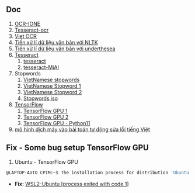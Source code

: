 ## Doc

1. [OCR-IONE](https://ionetech.vn/ocr-la-gi-cong-nghe-nhan-dang-chu-ocr-hieu-qua-21628/)
2. [Tesseract-ocr](https://github.com/tesseract-ocr/tesseract)
3. [Viet OCR](https://pbcquoc.github.io/vietnamese-ocr/)
4. [Tiền xử lí dữ liệu văn bản với NLTK](https://viblo.asia/p/tien-xu-li-du-lieu-van-ban-voi-nltk-Az45b0LgZxY)
5. [Tiền xử lí dữ liệu văn bản với underthesea](https://github.com/undertheseanlp/underthesea)
6. [Tesseract](https://nanonets.com/blog/ocr-with-tesseract/)
   1. [tesseract](https://tesseract-ocr.github.io/tessdoc/Installation.html)
   2. [tesseract-MiAI](https://www.miai.vn/2019/08/22/ocr-nhan-dang-van-ban-tieng-viet-voi-tesseract-ocr/)
7. Stopwords
   1. [VietNamese stopwords](https://github.com/stopwords/vietnamese-stopwords)
   2. [VietNamese Stopword 1](https://stopwords.github.io/vietnamese-stopwords/)
   3. [VietNamese Stopword 2](https://github.com/stopwords-iso/stopwords-vi/blob/master/stopwords-vi.txt)
   4. [Stopwords iso](https://github.com/stopwords-iso/stopwords-iso)
8. [TensorFlow](https://www.tensorflow.org/install/pip#windows-native)
   1. [TensorFlow GPU 1](https://www.youtube.com/watch?v=NrJz3ACosJA)
   2. [TensorFlow GPU 2](https://www.youtube.com/watch?v=QUjtDIalh0k)
   3. [TensorFlow GPU - Python11](https://www.youtube.com/watch?v=VE5OiQSfPLg)
9. [mô hình dịch máy vào bài toán tự động sửa lỗi tiếng Việt](https://viblo.asia/p/thu-ap-dung-mo-hinh-dich-may-vao-bai-toan-tu-dong-sua-loi-tieng-viet-maGK7vJB5j2)

## Fix - Some bug setup TensorFlow GPU

1. Ubuntu - TensorFlow GPU

```bash
@LAPTOP-AUTO CPIM:~$ The installation process for distribution 'Ubuntu' failed with exit code: 1. Error code: Wsl/InstallDistro/WSL_E_INSTALL_PROCESS_FAILED
```

- **Fix:** [WSL2-Ubuntu [process exited with code 1]](https://github.com/microsoft/WSL/issues/4899)

